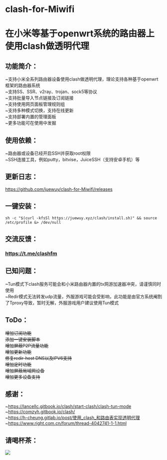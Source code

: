 # clash-for-Miwifi
在小米等基于openwrt系统的路由器上使用clash做透明代理
=====

功能简介：
--
~支持小米全系列路由器设备使用clash做透明代理，理论支持各种基于openwrt框架的路由器系统<br>
~支持SS、SSR、v2ray、trojan、sock5等协议<br>
~支持批量导入节点链接及订阅链接<br>
~支持使用网页面板管理规则组<br>
~支持多种模式切换，支持在线更新<br>
~支持部署内置的管理面板<br>
~更多功能可在使用中发掘<br>

使用依赖：
--
~路由器或设备已经开启SSH并获取root权限<br>
~SSH连接工具，例如putty，bitvise，JuiceSSH（支持安卓手机）等<br>

更新日志：
--
https://github.com/juewuy/clash-for-Miwifi/releases

一键安装：
--
```Shell
sh -c "$(curl -kfsSl https://juewuy.xyz/clash/install.sh)" && source /etc/profile &> /dev/null
```

交流反馈：
--
### https://t.me/clashfm 

已知问题：
--
~Tun模式下clash服务可能会和小米路由器内置的tx网游加速器冲突，请谨慎同时使用<br>
~Redir模式无法转发udp流量，外服游戏可能会受影响，此功能是由官方系统阉割了Tproxy导致，暂时无解，外服游戏用户建议使用Tun模式<br>

ToDo：
--
~~增加订阅功能~~<br>
~~添加一键安装脚本~~<br>
~~增加屏蔽P2P流量功能~~<br>
~~增加更新功能~~<br>
~~修复redir-host DNS以及IPV6支持~~<br>
~~增加定时功能~~<br>
~~增加屏蔽局域网设备~~<br>
~~增加更多设备支持~~<br>

感谢：
--
~https://lancellc.gitbook.io/clash/start-clash/clash-tun-mode<br>
~https://comzyh.gitbook.io/clash/<br>
~https://h-cheung.gitlab.io/post/使用_clash_和路由表实现透明代理<br>
~https://www.right.com.cn/forum/thread-4042741-1-1.html<br>

请喝杯茶：
--
 ![](https://juewuy.xyz/clash/others/qrcodevx.png)
